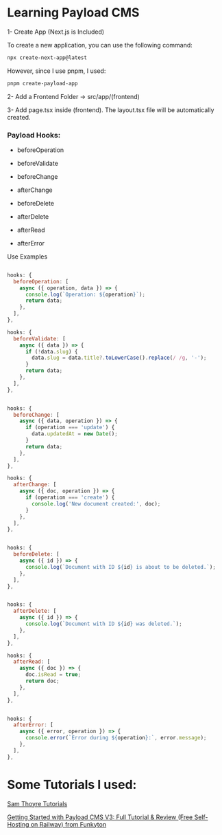 # Learning Payload CMS

1- Create App (Next.js is Included)

To create a new application, you can use the following command:

```bash
npx create-next-app@latest
```

However, since I use pnpm, I used:

```bash
pnpm create-payload-app
```

2- Add a Frontend Folder -> src/app/(frontend)

3- Add page.tsx inside (frontend). The layout.tsx file will be automatically created.

### Payload Hooks:

- beforeOperation

- beforeValidate

- beforeChange

- afterChange

- beforeDelete

- afterDelete

- afterRead

- afterError

Use Examples

```js

hooks: {
  beforeOperation: [
    async ({ operation, data }) => {
      console.log(`Operation: ${operation}`);
      return data;
    },
  ],
},

hooks: {
  beforeValidate: [
    async ({ data }) => {
      if (!data.slug) {
        data.slug = data.title?.toLowerCase().replace(/ /g, '-');
      }
      return data;
    },
  ],
},


hooks: {
  beforeChange: [
    async ({ data, operation }) => {
      if (operation === 'update') {
        data.updatedAt = new Date();
      }
      return data;
    },
  ],
},

hooks: {
  afterChange: [
    async ({ doc, operation }) => {
      if (operation === 'create') {
        console.log('New document created:', doc);
      }
    },
  ],
},


hooks: {
  beforeDelete: [
    async ({ id }) => {
      console.log(`Document with ID ${id} is about to be deleted.`);
    },
  ],
},


hooks: {
  afterDelete: [
    async ({ id }) => {
      console.log(`Document with ID ${id} was deleted.`);
    },
  ],
},

hooks: {
  afterRead: [
    async ({ doc }) => {
      doc.isRead = true;
      return doc;
    },
  ],
},


hooks: {
  afterError: [
    async ({ error, operation }) => {
      console.error(`Error during ${operation}:`, error.message);
    },
  ],
},
```

# Some Tutorials I used:


[Sam Thoyre Tutorials](https://www.youtube.com/watch?v=s2vzRwUbOQM)

[Getting Started with Payload CMS V3: Full Tutorial & Review (Free Self-Hosting on Railway) from Funkyton](https://www.youtube.com/watch?v=j78HfUMIkBQ)

